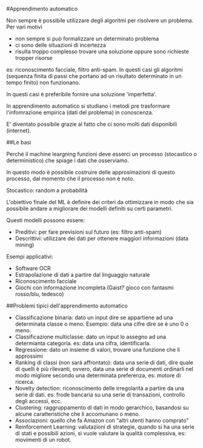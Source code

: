 #Apprendimento automatico

Non sempre è possibile utilizzare degli algoritmi per risolvere un problema.
Per vari motivi

* non sempre si può formalizzare un determinato problema
* ci sono delle situazioni di incertezza
* risulta troppo complesso trovare una soluzione oppure sono richieste tropper risorse


es: riconoscimento facciale, filtro anti-spam.
In questi casi gli algoritmi (sequenza finita di passi che portano ad un risultato determinato in un tempo finito) non funzionano.

In questi casi è preferibile fornire una soluzione 'imperfetta'.

In apprendimento automatico si studiano i metodi pre trasformare l'infomrazione empirica (dati del problema) in conoscenza.

E' diventato possibile grazie al fatto che ci sono molti dati disponibili (internet).

##Le basi

Perché il machine leargning funzioni deve esserci un processo (stocastico o deterministico) che spiage i dati che osserviamo.

In questo modo è possibile costruire delle approsimazioni di questo processo, dal momento che il processo non è noto.

Stocastico: random a probabilità

L'obiettivo finale del ML è definire dei criteri da ottimizzare in modo che sia possibile andare a migliorare dei modelli definiti su certi parametri.

Questi modelli possono essere:

* Preditivi: per fare previsioni sul futuro (es: filtro anti-spam)
* Descrittivi: utilizzare dei dati per ottenere maggiori informazioni (data mining)

Esempi applicativi:

* Software OCR
* Estrapolazione di dati a partire dal linguaggio naturale
* Riconoscimento facciale
* Giochi con informazione incompleta (Gaist? gioco con fantasmi rosso/blu, tedesco)

##Problemi tipici dell'apprendimento automatico

* Classificazione binaria: dato un input dire se appartiene ad una determinata classe o meno. Esempio: data una cifre dire se è uno 0 o meno.
* Classificazione multiclasse: dato un input lo assegno ad una determianta categoria. es: data una cifra, identificarla.
* Regressione: dato un insieme di valori, trovare una funzione che li approssimi
* Ranking di classi (non sarà affrontato): data una serie di dati, dire quale di quelli è più rilevanti, ovvero, data una serie di documenti ordinarli nel modo migliore secondo una determinata preferenza, es: motore di ricerca.
* Novelty detection: riconoscimento delle irregolarità a partire da una serie di dati. es: frode bancaria su una serie di transazioni, controllo degli accessi, ecc.
* Clustering: raggruppamento di dati in modo gerarchico, basandosi su alcune caratteristiche che li accomunano o meno.
* Associazioni: quello che fa Amazon con "altri utenti hanno comprato"
* Reinforcement Learning: valutazioni di strategie, quando si ha una serie di stati e possibili azioni, si vuole valutare la qualità complessiva, es: movimenti di un robot.



